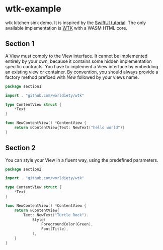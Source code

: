 # wtk-example
wtk kitchen sink demo. It is inspired by the [SwiftUI tutorial](https://developer.apple.com/tutorials/swiftui/creating-and-combining-views).
The only available implementation is [WTK](https://github.com/worldiety/wtk) with a WASM HTML core. 

## Section 1

A View must comply to the View interface. It cannot be implemented entirely by your own, because
it contains some hidden implementation specific contracts. You have to implement a View interface
by embedding an existing view or container. By convention, you should always provide a factory method
prefixed with *New* followed by your views name.

```go
package section1

import . "github.com/worldiety/wtk"

type ContentView struct {
	*Text
}

func NewContentView() *ContentView {
	return &ContentView{Text: NewText("hello world")}
}
```


## Section 2
You can style your View in a fluent way, using the predefined parameters.

```go
package section2

import . "github.com/worldiety/wtk"

type ContentView struct {
	*Text
}

func NewContentView() *ContentView {
	return &ContentView{
		Text: NewText("Turtle Rock").
			Style(
				ForegroundColor(Green),
				Font(Title),
			),
	}
}

```